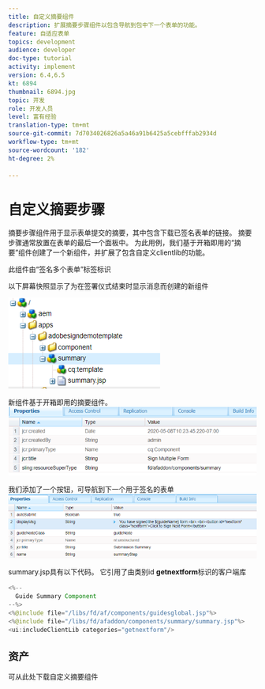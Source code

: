 ```yaml
---
title: 自定义摘要组件
description: 扩展摘要步骤组件以包含导航到包中下一个表单的功能。
feature: 自适应表单
topics: development
audience: developer
doc-type: tutorial
activity: implement
version: 6.4,6.5
kt: 6894
thumbnail: 6894.jpg
topic: 开发
role: 开发人员
level: 富有经验
translation-type: tm+mt
source-git-commit: 7d7034026826a5a46a91b6425a5cebfffab2934d
workflow-type: tm+mt
source-wordcount: '182'
ht-degree: 2%

---
```



# 自定义摘要步骤

摘要步骤组件用于显示表单提交的摘要，其中包含下载已签名表单的链接。 摘要步骤通常放置在表单的最后一个面板中。
为此用例，我们基于开箱即用的“摘要”组件创建了一个新组件，并扩展了包含自定义clientlib的功能。

此组件由“签名多个表单”标签标识

以下屏幕快照显示了为在签署仪式结束时显示消息而创建的新组件

![摘要组件](assets/summary.PNG)

新组件基于开箱即用的摘要组件。
![component-prop](assets/componentprop.PNG)

我们添加了一个按钮，可导航到下一个用于签名的表单
![template-code](assets/template-code.PNG)

summary.jsp具有以下代码。 它引用了由类别id **getnextform**&#x200B;标识的客户端库

```java
<%--
  Guide Summary Component
--%>
<%@include file="/libs/fd/af/components/guidesglobal.jsp"%>
<%@include file="/libs/fd/afaddon/components/summary/summary.jsp"%>
<ui:includeClientLib categories="getnextform"/>
```

## 资产

可从此处下载自定义摘要组件[](assets/custom-summary-step.zip)


